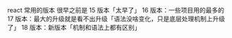 react 常用的版本
很早之前是 15 版本「太早了」
16 版本：一些项目用的最多的
17 版本：最大的升级就是看不出升级「语法没啥变化，只是底层处理机制上升级了」
18 版本：新版本「机制和语法上都有区别」
